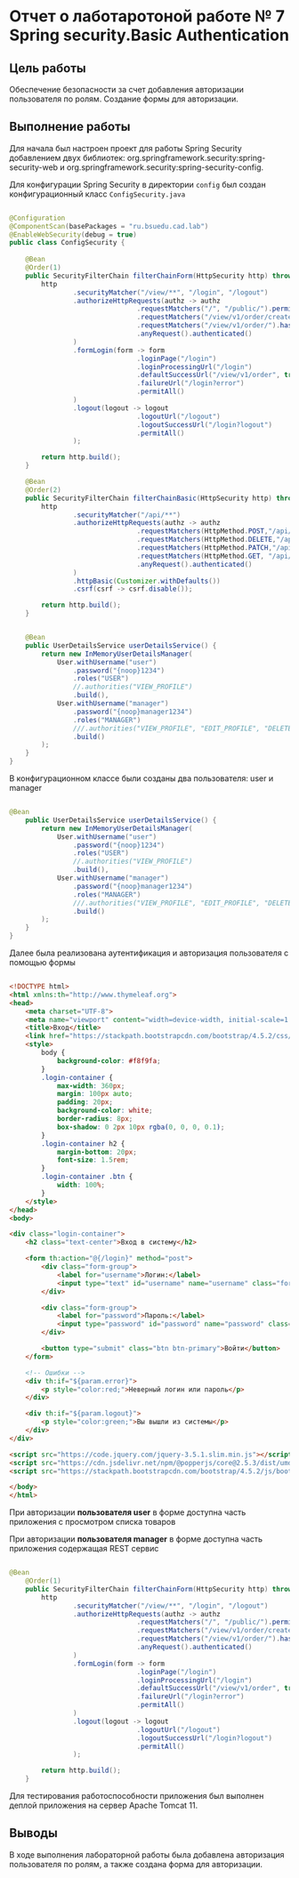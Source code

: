 # Отчет о лаботаротоной работе № 7 Spring security.Basic Authentication

## Цель работы

Обеспечение безопасности за счет добавления авторизации пользователя по ролям. Создание формы для авторизации.

## Выполнение работы

Для начала был настроен проект для работы Spring Security добавлением двух библиотек: org.springframework.security:spring-security-web и
org.springframework.security:spring-security-config.

Для конфигурации Spring Security в директории ```config``` был создан конфигурационный класс ```ConfigSecurity.java```

```java

@Configuration
@ComponentScan(basePackages = "ru.bsuedu.cad.lab")
@EnableWebSecurity(debug = true)
public class ConfigSecurity {
    
    @Bean
    @Order(1)
    public SecurityFilterChain filterChainForm(HttpSecurity http) throws Exception {
        http
                .securityMatcher("/view/**", "/login", "/logout")
                .authorizeHttpRequests(authz -> authz
                                .requestMatchers("/", "/public/").permitAll()
                                .requestMatchers("/view/v1/order/create").hasRole( "MANAGER")
                                .requestMatchers("/view/v1/order/").hasAnyRole("USER", "MANAGER")  
                                .anyRequest().authenticated()
                )
                .formLogin(form -> form
                                .loginPage("/login")
                                .loginProcessingUrl("/login")
                                .defaultSuccessUrl("/view/v1/order", true)
                                .failureUrl("/login?error")
                                .permitAll()
                )
                .logout(logout -> logout
                                .logoutUrl("/logout")
                                .logoutSuccessUrl("/login?logout")
                                .permitAll()
                );

        return http.build();
    }

    @Bean
    @Order(2)
    public SecurityFilterChain filterChainBasic(HttpSecurity http) throws Exception {
        http
                .securityMatcher("/api/**")
                .authorizeHttpRequests(authz -> authz
                                .requestMatchers(HttpMethod.POST,"/api/v1/order/").hasRole( "MANAGER")
                                .requestMatchers(HttpMethod.DELETE,"/api/v1/order/").hasRole( "MANAGER")
                                .requestMatchers(HttpMethod.PATCH,"/api/v1/order/").hasRole( "MANAGER")
                                .requestMatchers(HttpMethod.GET, "/api/v1/order/").hasAnyRole("USER", "MANAGER")  
                                .anyRequest().authenticated()
                )
                .httpBasic(Customizer.withDefaults())
                .csrf(csrf -> csrf.disable());

        return http.build();
    }


    @Bean
    public UserDetailsService userDetailsService() {
        return new InMemoryUserDetailsManager(
            User.withUsername("user")
                .password("{noop}1234")
                .roles("USER")
                //.authorities("VIEW_PROFILE")
                .build(),
            User.withUsername("manager")
                .password("{noop}manager1234")
                .roles("MANAGER")
                ///.authorities("VIEW_PROFILE", "EDIT_PROFILE", "DELETE_USERS")
                .build()
        );
    }
}

```

В конфигурационном классе были созданы два пользователя: user и manager

```java

@Bean
    public UserDetailsService userDetailsService() {
        return new InMemoryUserDetailsManager(
            User.withUsername("user")
                .password("{noop}1234")
                .roles("USER")
                //.authorities("VIEW_PROFILE")
                .build(),
            User.withUsername("manager")
                .password("{noop}manager1234")
                .roles("MANAGER")
                ///.authorities("VIEW_PROFILE", "EDIT_PROFILE", "DELETE_USERS")
                .build()
        );
    }
}

```

Далее была реализована аутентификация и авторизация пользователя с помощью формы

```HTML

<!DOCTYPE html>
<html xmlns:th="http://www.thymeleaf.org">
<head>
    <meta charset="UTF-8">
    <meta name="viewport" content="width=device-width, initial-scale=1.0">
    <title>Вход</title>
    <link href="https://stackpath.bootstrapcdn.com/bootstrap/4.5.2/css/bootstrap.min.css" rel="stylesheet">
    <style>
        body {
            background-color: #f8f9fa;
        }
        .login-container {
            max-width: 360px;
            margin: 100px auto;
            padding: 20px;
            background-color: white;
            border-radius: 8px;
            box-shadow: 0 2px 10px rgba(0, 0, 0, 0.1);
        }
        .login-container h2 {
            margin-bottom: 20px;
            font-size: 1.5rem;
        }
        .login-container .btn {
            width: 100%;
        }
    </style>
</head>
<body>

<div class="login-container">
    <h2 class="text-center">Вход в систему</h2>

    <form th:action="@{/login}" method="post">
        <div class="form-group">
            <label for="username">Логин:</label>
            <input type="text" id="username" name="username" class="form-control" required />
        </div>

        <div class="form-group">
            <label for="password">Пароль:</label>
            <input type="password" id="password" name="password" class="form-control" required />
        </div>

        <button type="submit" class="btn btn-primary">Войти</button>
    </form>

    <!-- Ошибки -->
    <div th:if="${param.error}">
        <p style="color:red;">Неверный логин или пароль</p>
    </div>

    <div th:if="${param.logout}">
        <p style="color:green;">Вы вышли из системы</p>
    </div>
</div>

<script src="https://code.jquery.com/jquery-3.5.1.slim.min.js"></script>
<script src="https://cdn.jsdelivr.net/npm/@popperjs/core@2.5.3/dist/umd/popper.min.js"></script>
<script src="https://stackpath.bootstrapcdn.com/bootstrap/4.5.2/js/bootstrap.min.js"></script>

</body>
</html>

```

При авторизации **пользователя user** в форме доступна часть приложения с просмотром списка товаров

При авторизации **пользователя manager** в форме доступна часть приложения содержащая REST сервис

```java

@Bean
    @Order(1)
    public SecurityFilterChain filterChainForm(HttpSecurity http) throws Exception {
        http
                .securityMatcher("/view/**", "/login", "/logout")
                .authorizeHttpRequests(authz -> authz
                                .requestMatchers("/", "/public/").permitAll()
                                .requestMatchers("/view/v1/order/create").hasRole( "MANAGER")
                                .requestMatchers("/view/v1/order/").hasAnyRole("USER", "MANAGER")  
                                .anyRequest().authenticated()
                )
                .formLogin(form -> form
                                .loginPage("/login")
                                .loginProcessingUrl("/login")
                                .defaultSuccessUrl("/view/v1/order", true)
                                .failureUrl("/login?error")
                                .permitAll()
                )
                .logout(logout -> logout
                                .logoutUrl("/logout")
                                .logoutSuccessUrl("/login?logout")
                                .permitAll()
                );

        return http.build();
    }

```

Для тестирования работоспособности приложения был выполнен деплой приложения на сервер Apache Tomcat 11.
## Выводы

В ходе выполнения лабораторной работы была добавлена авторизация пользователя по ролям, а также создана форма для авторизации.